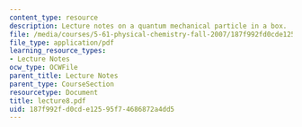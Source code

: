 ```yaml
---
content_type: resource
description: Lecture notes on a quantum mechanical particle in a box.
file: /media/courses/5-61-physical-chemistry-fall-2007/187f992fd0cde12595f74686872a4dd5_lecture8.pdf
file_type: application/pdf
learning_resource_types:
- Lecture Notes
ocw_type: OCWFile
parent_title: Lecture Notes
parent_type: CourseSection
resourcetype: Document
title: lecture8.pdf
uid: 187f992f-d0cd-e125-95f7-4686872a4dd5
---
```


